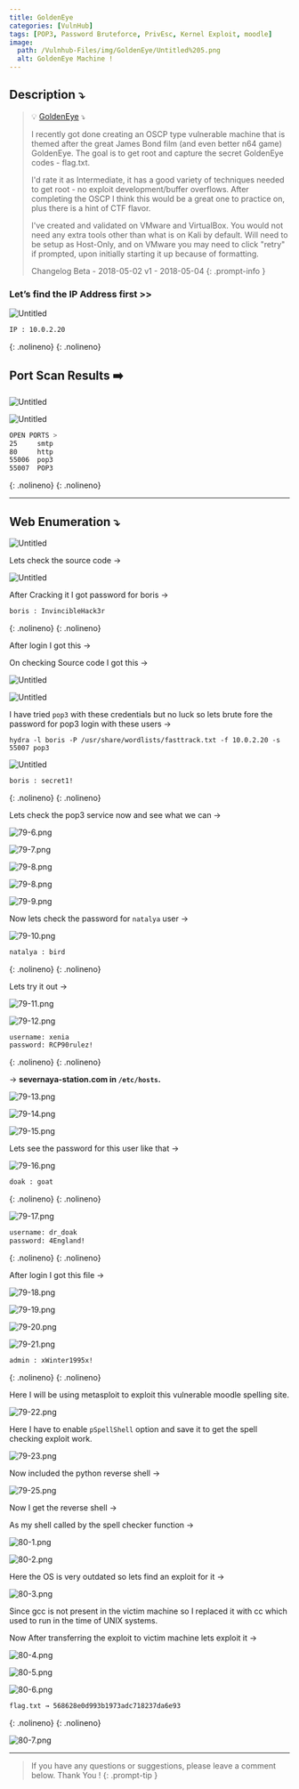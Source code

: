 ```yaml
---
title: GoldenEye
categories: [VulnHub]
tags: [POP3, Password Bruteforce, PrivEsc, Kernel Exploit, moodle]
image:
  path: /Vulnhub-Files/img/GoldenEye/Untitled%205.png
  alt: GoldenEye Machine !
---
```


## **Description ⤵️**


>💡 [GoldenEye](https://vulnhub.com/entry/goldeneye-1,240/) ⤵️
>
>I recently got done creating an OSCP type vulnerable machine that is themed after the great James Bond film (and even better n64 game) GoldenEye. The goal is to get root and capture the secret GoldenEye codes - flag.txt.
>
>I'd rate it as Intermediate, it has a good variety of techniques needed to get root - no exploit development/buffer overflows. After completing the OSCP I think this would be a great one to practice on, plus there is a hint of CTF flavor.
>
>I've created and validated on VMware and VirtualBox. You would not need any extra tools other than what is on Kali by default. Will need to be setup as Host-Only, and on VMware you may need to click "retry" if prompted, upon initially starting it up because of formatting.
>
> Changelog Beta - 2018-05-02 v1 - 2018-05-04
{: .prompt-info }


### **Let’s find the IP Address first >>**

![Untitled](/Vulnhub-Files/img/GoldenEye/Untitled.png)

```bash
IP : 10.0.2.20
```
{: .nolineno}
{: .nolineno}

## Port Scan Results ➡️

![Untitled](/Vulnhub-Files/img/GoldenEye/Untitled%201.png)

![Untitled](/Vulnhub-Files/img/GoldenEye/Untitled%202.png)

```bash
OPEN PORTS >
25     smtp
80     http
55006  pop3
55007  POP3
```
{: .nolineno}
{: .nolineno}

---

## Web Enumeration ⤵️

![Untitled](/Vulnhub-Files/img/GoldenEye/Untitled%203.png)

Lets check the source code →

![Untitled](/Vulnhub-Files/img/GoldenEye/Untitled%204.png)

After Cracking it I got password for boris →

```bash
boris : InvincibleHack3r
```
{: .nolineno}
{: .nolineno}

After login I got this →

On checking Source code I got this →

![Untitled](/Vulnhub-Files/img/GoldenEye/Untitled%205.png)

![Untitled](/Vulnhub-Files/img/GoldenEye/Untitled%206.png)

I have tried `pop3` with these credentials but no luck so lets brute fore the password for pop3 login with these users →

`hydra -l boris -P /usr/share/wordlists/fasttrack.txt -f 10.0.2.20 -s 55007 pop3`

![Untitled](/Vulnhub-Files/img/GoldenEye/Untitled%207.png)

```bash
boris : secret1!
```
{: .nolineno}
{: .nolineno}

Lets check the pop3 service now and see what we can →

![79-6.png](/Vulnhub-Files/img/GoldenEye/79-6.png)

![79-7.png](/Vulnhub-Files/img/GoldenEye/79-7.png)

![79-8.png](/Vulnhub-Files/img/GoldenEye/79-8.png)

![79-8.png](/Vulnhub-Files/img/GoldenEye/79-8%201.png)

![79-9.png](/Vulnhub-Files/img/GoldenEye/79-9.png)

Now lets check the password for `natalya` user →

![79-10.png](/Vulnhub-Files/img/GoldenEye/79-10.png)

```bash
natalya : bird
```
{: .nolineno}
{: .nolineno}

Lets try it out →

![79-11.png](/Vulnhub-Files/img/GoldenEye/79-11.png)

![79-12.png](/Vulnhub-Files/img/GoldenEye/79-12.png)

```bash
username: xenia
password: RCP90rulez!
```
{: .nolineno}
{: .nolineno}

→ **severnaya-station.com in `/etc/hosts`.**

![79-13.png](/Vulnhub-Files/img/GoldenEye/79-13.png)

![79-14.png](/Vulnhub-Files/img/GoldenEye/79-14.png)

![79-15.png](/Vulnhub-Files/img/GoldenEye/79-15.png)

Lets see the password for this user like that →

![79-16.png](/Vulnhub-Files/img/GoldenEye/79-16.png)

```bash
doak : goat
```
{: .nolineno}
{: .nolineno}

![79-17.png](/Vulnhub-Files/img/GoldenEye/79-17.png)

```bash
username: dr_doak
password: 4England!
```
{: .nolineno}
{: .nolineno}

After login I got this file →

![79-18.png](/Vulnhub-Files/img/GoldenEye/79-18.png)

![79-19.png](/Vulnhub-Files/img/GoldenEye/79-19.png)

![79-20.png](/Vulnhub-Files/img/GoldenEye/79-20.png)

![79-21.png](/Vulnhub-Files/img/GoldenEye/79-21.png)

```bash
admin : xWinter1995x!
```
{: .nolineno}
{: .nolineno}

Here I will be using metasploit to exploit this vulnerable moodle spelling site.

![79-22.png](/Vulnhub-Files/img/GoldenEye/79-22.png)

Here I have to enable `pSpellShell` option and save it to get the spell checking exploit work.

![79-23.png](/Vulnhub-Files/img/GoldenEye/79-23.png)

Now included the python reverse shell →

![79-25.png](/Vulnhub-Files/img/GoldenEye/79-25.png)

Now I get the reverse shell →

As my shell called by the spell checker function →

![80-1.png](/Vulnhub-Files/img/GoldenEye/80-1.png)

![80-2.png](/Vulnhub-Files/img/GoldenEye/80-2.png)

Here the OS is very outdated so lets find an exploit for it →

![80-3.png](/Vulnhub-Files/img/GoldenEye/80-3.png)

Since gcc is not present in the victim machine so I replaced it with cc which used to run in the time of UNIX systems.

Now After transferring the exploit to victim machine lets exploit it →

![80-4.png](/Vulnhub-Files/img/GoldenEye/80-4.png)

![80-5.png](/Vulnhub-Files/img/GoldenEye/80-5.png)

![80-6.png](/Vulnhub-Files/img/GoldenEye/80-6.png)

```bash
flag.txt → 568628e0d993b1973adc718237da6e93
```
{: .nolineno}
{: .nolineno}

![80-7.png](/Vulnhub-Files/img/GoldenEye/80-7.png)

---

> If you have any questions or suggestions, please leave a comment below.
Thank You ! 
{: .prompt-tip }